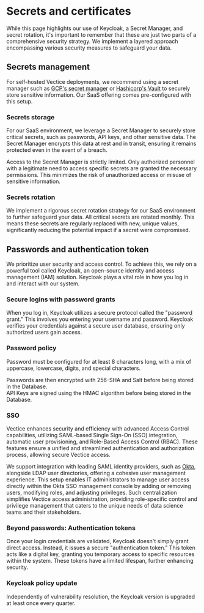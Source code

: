 # Secrets and certificates

While this page highlights our use of Keycloak, a Secret Manager, and secret rotation, it's important to remember that these are just two parts of a comprehensive security strategy. We implement a layered approach encompassing various security measures to safeguard your data.

## Secrets management


For self-hosted Vectice deployments, we recommend using a secret manager such as [GCP's secret manager](https://cloud.google.com/security/products/secret-manager) or [Hashicorp's Vault](https://www.vaultproject.io/) to securely store sensitive information. Our SaaS offering comes pre-configured with this setup.


### Secrets storage

For our SaaS environment, we leverage a Secret Manager to securely store critical secrets, such as passwords, API keys, and other sensitive data. The Secret Manager encrypts this data at rest and in transit, ensuring it remains protected even in the event of a breach.

Access to the Secret Manager is strictly limited. Only authorized personnel with a legitimate need to access specific secrets are granted the necessary permissions. This minimizes the risk of unauthorized access or misuse of sensitive information.

### Secrets rotation

We implement a rigorous secret rotation strategy for our SaaS environment to further safeguard your data. All critical secrets are rotated monthly. This means these secrets are regularly replaced with new, unique values, significantly reducing the potential impact if a secret were compromised.

## Passwords and authentication token

We prioritize user security and access control. To achieve this, we rely on a powerful tool called Keycloak, an open-source identity and access management (IAM) solution. Keycloak plays a vital role in how you log in and interact with our system.

### Secure logins with password grants

When you log in, Keycloak utilizes a secure protocol called the "password grant." This involves you entering your username and password. Keycloak verifies your credentials against a secure user database, ensuring only authorized users gain access.

### Password policy

Password must be configured for at least 8 characters long, with a mix of uppercase, lowercase, digits, and special characters.

Passwords are then encrypted with 256-SHA and Salt before being stored in the Database.\
API Keys are signed using the HMAC algorithm before being stored in the Database.

### SSO

Vectice enhances security and efficiency with advanced Access Control capabilities, utilizing SAML-based Single Sign-On (SSO) integration, automatic user provisioning, and Role-Based Access Control (RBAC). These features ensure a unified and streamlined authentication and authorization process, allowing secure Vectice access.

We support integration with leading SAML identity providers, such as [Okta](https://www.okta.com/), alongside LDAP user directories, offering a cohesive user management experience. This setup enables IT administrators to manage user access directly within the Okta SSO management console by adding or removing users, modifying roles, and adjusting privileges. Such centralization simplifies Vectice access administration, providing role-specific control and privilege management that caters to the unique needs of data science teams and their stakeholders.

### Beyond passwords: Authentication tokens

Once your login credentials are validated, Keycloak doesn't simply grant direct access. Instead, it issues a secure "authentication token." This token acts like a digital key, granting you temporary access to specific resources within the system. These tokens have a limited lifespan, further enhancing security.

### Keycloak policy update

Independently of vulnerability resolution, the Keycloak version is upgraded at least once every quarter.
